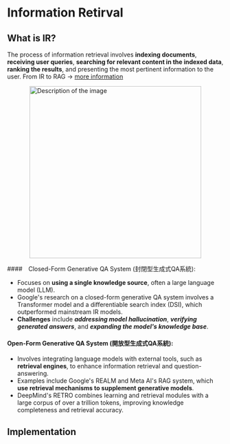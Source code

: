 # Information Retirval
## What is IR?
The process of information retrieval involves **indexing documents**, **receiving user queries**, **searching for relevant content in the indexed data**, **ranking the results**, and presenting the most pertinent information to the user.
From IR to RAG &rarr; [more information](https://aman.ai/primers/ai/RAG/)
<style>
    .center-image {
        display: block;
        margin-left: auto;
        margin-right: auto;
    }
</style>

<img src="https://miro.medium.com/v2/resize:fit:1358/1*VRI5JHC9bhpDcfbWJYV9AQ.png" alt="Description of the image" class="center-image" width = 400>


####　Closed-Form Generative QA System (封閉型生成式QA系統):

* Focuses on **using a single knowledge source**, often a large language model (LLM).
* Google's research on a closed-form generative QA system involves a Transformer model and a differentiable search index (DSI), which outperformed mainstream IR models.
* **Challenges** include ***addressing model hallucination***, ***verifying generated answers***, and ***expanding the model's knowledge base***.

#### Open-Form Generative QA System (開放型生成式QA系統):

* Involves integrating language models with external tools, such as **retrieval engines**, to enhance information retrieval and question-answering.
* Examples include Google's REALM and Meta AI's RAG system, which **use retrieval mechanisms to supplement generative models**.
* DeepMind's RETRO combines learning and retrieval modules with a large corpus of over a trillion tokens, improving knowledge completeness and retrieval accuracy.

## Implementation

